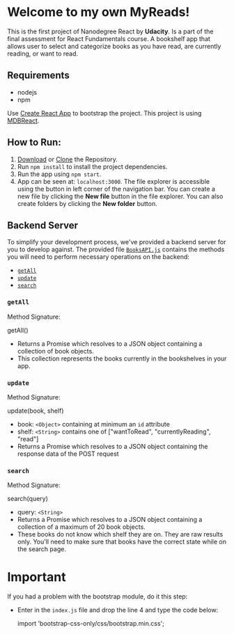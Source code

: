 # Welcome to my own MyReads!

This is the first project of  Nanodegree React by  **Udacity**. Is a part of the final assessment for React Fundamentals course. A bookshelf app that allows user to select and categorize books as you have read, are currently reading, or want to read.



## Requirements

- nodejs
- npm

Use [Create React App](https://github.com/facebookincubator/create-react-app) to bootstrap the project.
This project is using [MDBReact](https://github.com/mdbootstrap/Admin-Dashboard-Template-React-Bootstrap).

## How to Run:

1.  [Download](https://github.com/thienry/myReads/archive/master.zip)  or  [Clone](https://github.com/thienry/myReads.git)  the Repository.
2.  Run  `npm install`  to install the project dependencies.
3.  Run the app using  `npm start`.
4.  App can be seen at:  `localhost:3000`.
The file explorer is accessible using the button in left corner of the navigation bar. You can create a new file by clicking the **New file** button in the file explorer. You can also create folders by clicking the **New folder** button.

## Backend Server

To simplify your development process, we've provided a backend server for you to develop against. The provided file  [`BooksAPI.js`](https://github.com/udacity/reactnd-project-myreads-starter/blob/master/src/BooksAPI.js)  contains the methods you will need to perform necessary operations on the backend:

-   [`getAll`](https://github.com/udacity/reactnd-project-myreads-starter#getall)
-   [`update`](https://github.com/udacity/reactnd-project-myreads-starter#update)
-   [`search`](https://github.com/udacity/reactnd-project-myreads-starter#search)

### [](https://github.com/udacity/reactnd-project-myreads-starter#getall)`getAll`

Method Signature:

getAll()

-   Returns a Promise which resolves to a JSON object containing a collection of book objects.
-   This collection represents the books currently in the bookshelves in your app.

### [](https://github.com/udacity/reactnd-project-myreads-starter#update)`update`

Method Signature:

update(book, shelf)

-   book:  `<Object>`  containing at minimum an  `id`  attribute
-   shelf:  `<String>`  contains one of ["wantToRead", "currentlyReading", "read"]
-   Returns a Promise which resolves to a JSON object containing the response data of the POST request

### [](https://github.com/udacity/reactnd-project-myreads-starter#search)`search`

Method Signature:

search(query)

-   query:  `<String>`
-   Returns a Promise which resolves to a JSON object containing a collection of a maximum of 20 book objects.
-   These books do not know which shelf they are on. They are raw results only. You'll need to make sure that books have the correct state while on the search page.

# Important

If you had a problem with the bootstrap module, do it this step:

- Enter in the `index.js` file and drop the line 4 and type the code below:

    import  'bootstrap-css-only/css/bootstrap.min.css';

